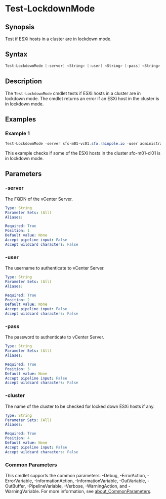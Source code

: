 # Test-LockdownMode

## Synopsis

Test if ESXi hosts in a cluster are in lockdown mode.

## Syntax

```powershell
Test-LockdownMode [-server] <String> [-user] <String> [-pass] <String> [-cluster] <String> [<CommonParameters>]
```

## Description

The `Test-LockdownMode` cmdlet tests if ESXi hosts in a cluster are in lockdown mode. The cmdlet returns an error if an ESXi host in the cluster is in lockdown mode.

## Examples

### Example 1

```powershell
Test-LockdownMode -server sfo-m01-vc01.sfo.rainpole.io -user administrator@vsphere.local  -Pass VMw@re1! -cluster sfo-m01-cl01
```

This example checks if some of the ESXi hosts in the cluster sfo-m01-cl01 is in lockdown mode.

## Parameters

### -server

The FQDN of the vCenter Server.

```yaml
Type: String
Parameter Sets: (All)
Aliases:

Required: True
Position: 1
Default value: None
Accept pipeline input: False
Accept wildcard characters: False
```

### -user

The username to authenticate to vCenter Server.

```yaml
Type: String
Parameter Sets: (All)
Aliases:

Required: True
Position: 2
Default value: None
Accept pipeline input: False
Accept wildcard characters: False
```

### -pass

The password to authenticate to vCenter Server.

```yaml
Type: String
Parameter Sets: (All)
Aliases:

Required: True
Position: 3
Default value: None
Accept pipeline input: False
Accept wildcard characters: False
```

### -cluster

The name of the cluster to be checked for locked down ESXi hosts if any.

```yaml
Type: String
Parameter Sets: (All)
Aliases:

Required: True
Position: 4
Default value: None
Accept pipeline input: False
Accept wildcard characters: False
```

### Common Parameters

This cmdlet supports the common parameters: -Debug, -ErrorAction, -ErrorVariable, -InformationAction, -InformationVariable, -OutVariable, -OutBuffer, -PipelineVariable, -Verbose, -WarningAction, and -WarningVariable. For more information, see [about_CommonParameters](http://go.microsoft.com/fwlink/?LinkID=113216).
